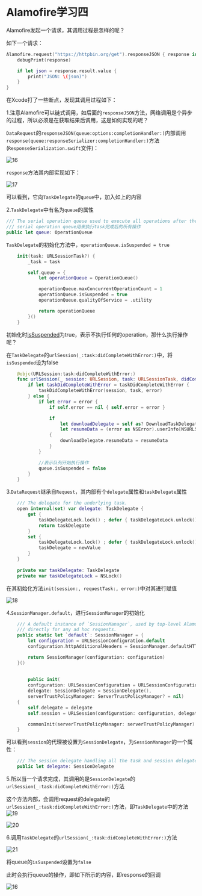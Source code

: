 # Alamofire学习四

Alamofire发起一个请求，其调用过程是怎样的呢？

如下一个请求：

```swift
Alamofire.request("https://httpbin.org/get").responseJSON { response in
    debugPrint(response)

    if let json = response.result.value {
        print("JSON: \(json)")
    }
}
```

在Xcode打了一些断点，发现其调用过程如下：



1.注意Alamofire可以链式调用，如后面的`responseJSON`方法，网络调用是个异步的过程，所以必须是在获取结果后调用，这是如何实现的呢？

`DataRequest`的`responseJSON(queue:options:completionHandler:)`内部调用`response(queue:responseSerializer:completionHandler:)`方法(`ResponseSerialization.swift`文件)：

![16](https://github.com/winfredzen/iOS-Basic/blob/master/%E7%BD%91%E7%BB%9C/images/16.png)

`response`方法其内部实现如下：

![17](https://github.com/winfredzen/iOS-Basic/blob/master/%E7%BD%91%E7%BB%9C/images/17.png)

可以看到，它向`TaskDelegate`的`queue`中，加入如上的内容



2.`TaskDelegate`中有名为`queue`的属性

```swift
/// The serial operation queue used to execute all operations after the task completes.
/// serial operation queue用来执行task完成后的所有操作
public let queue: OperationQueue
```

`TaskDelegate`的初始化方法中，`operationQueue.isSuspended = true`

```swift
    init(task: URLSessionTask?) {
        _task = task

        self.queue = {
            let operationQueue = OperationQueue()

            operationQueue.maxConcurrentOperationCount = 1
            operationQueue.isSuspended = true
            operationQueue.qualityOfService = .utility

            return operationQueue
        }()
    }
```

初始化时[isSuspended](https://developer.apple.com/documentation/foundation/operationqueue/1415909-issuspended)为true，表示不执行任何的operation，那什么执行操作呢？

在`TaskDelegate`的`urlSession(_:task:didCompleteWithError:)`中，将`isSuspended`设为false

```swift
    @objc(URLSession:task:didCompleteWithError:)
    func urlSession(_ session: URLSession, task: URLSessionTask, didCompleteWithError error: Error?) {
        if let taskDidCompleteWithError = taskDidCompleteWithError {
            taskDidCompleteWithError(session, task, error)
        } else {
            if let error = error {
                if self.error == nil { self.error = error }

                if
                    let downloadDelegate = self as? DownloadTaskDelegate,
                    let resumeData = (error as NSError).userInfo[NSURLSessionDownloadTaskResumeData] as? Data
                {
                    downloadDelegate.resumeData = resumeData
                }
            }

          	//表示队列开始执行操作
            queue.isSuspended = false
        }
    }
```



3.`DataRequest`继承自`Request`，其内部有个`delegate`属性和`taskDelegate`属性

```swift
    /// The delegate for the underlying task.
    open internal(set) var delegate: TaskDelegate {
        get {
            taskDelegateLock.lock() ; defer { taskDelegateLock.unlock() }
            return taskDelegate
        }
        set {
            taskDelegateLock.lock() ; defer { taskDelegateLock.unlock() }
            taskDelegate = newValue
        }
    }
    
    private var taskDelegate: TaskDelegate
    private var taskDelegateLock = NSLock()
```

在其初始化方法`init(session:, requestTask:, error:)`中对其进行赋值

![18](https://github.com/winfredzen/iOS-Basic/blob/master/%E7%BD%91%E7%BB%9C/images/18.png)



4.`SessionManager.default`，进行`SessionManager`的初始化

```swift
    /// A default instance of `SessionManager`, used by top-level Alamofire request methods, and suitable for use
    /// directly for any ad hoc requests.
    public static let `default`: SessionManager = {
        let configuration = URLSessionConfiguration.default
        configuration.httpAdditionalHeaders = SessionManager.defaultHTTPHeaders

        return SessionManager(configuration: configuration)
    }()
    
    
        public init(
        configuration: URLSessionConfiguration = URLSessionConfiguration.default,
        delegate: SessionDelegate = SessionDelegate(),
        serverTrustPolicyManager: ServerTrustPolicyManager? = nil)
    {
        self.delegate = delegate
        self.session = URLSession(configuration: configuration, delegate: delegate, delegateQueue: nil)

        commonInit(serverTrustPolicyManager: serverTrustPolicyManager)
    }
```

可以看到`session`的代理被设置为`SessionDelegate`，为`SessionManager`的一个属性：

```swift
    /// The session delegate handling all the task and session delegate callbacks.
    public let delegate: SessionDelegate
```



5.所以当一个请求完成，其调用的是`SessionDelegate`的`urlSession(_:task:didCompleteWithError:)`方法

这个方法内部，会调用request的delegate的`urlSession(_:task:didCompleteWithError:)`方法，即`TaskDelegate`中的方法
![19](https://github.com/winfredzen/iOS-Basic/blob/master/%E7%BD%91%E7%BB%9C/images/19.png)

![20](https://github.com/winfredzen/iOS-Basic/blob/master/%E7%BD%91%E7%BB%9C/images/20.png)



6.调用`TaskDelegate`的`urlSession(_:task:didCompleteWithError:)`方法

![21](https://github.com/winfredzen/iOS-Basic/blob/master/%E7%BD%91%E7%BB%9C/images/21.png)

将queue的`isSuspended`设置为`false`

此时会执行queue的操作，即如下所示的内容，即response的回调

![16](https://github.com/winfredzen/iOS-Basic/blob/master/%E7%BD%91%E7%BB%9C/images/16.png)






















